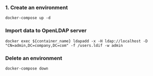 ### 1. Create an environment
```
docker-compose up -d
```

### Import data to OpenLDAP server
```
docker exec ${container_name} ldapadd -x -H ldap://localhost -D "CN=admin,DC=company,DC=com" -f /users.ldif -w admin
```

### Delete an environment
```
docker-compose down
```